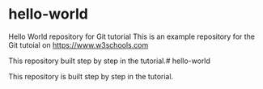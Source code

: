 # hello-world
Hello World repository for Git tutorial
This is an example repository for the Git tutoial on https://www.w3schools.com

This repository  built step by step in the tutorial.# hello-world

This repository is built step by step in the tutorial.

